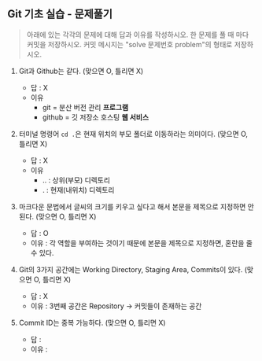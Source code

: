 ## Git 기초 실습 - 문제풀기

> 아래에 있는 각각의 문제에 대해 답과 이유를 작성하시오.
> 한 문제를 풀 때 마다 커밋을 저장하시오. 커밋 메시지는 "solve 문제번호 problem"의 형태로 저장하시오.



1. Git과 Github는 같다. (맞으면 O, 틀리면 X)

   - 답 : X
   - 이유
     - git = 분산 버전 관리 **프로그램**
     - github = 깃 저장소 호스팅 **웹 서비스**

   

2. 터미널 명령어 `cd .`은 현재 위치의 부모 폴더로 이동하라는 의미이다. (맞으면 O, 틀리면 X)

   - 답 : X
   - 이유
     - .. : 상위(부모) 디렉토리
     - . : 현재(내위치) 디렉토리



3. 마크다운 문법에서 글씨의 크기를 키우고 싶다고 해서 본문을 제목으로 지정하면 안된다. (맞으면 O, 틀리면 X)
   - 답 : O
   - 이유 : 각 역할을 부여하는 것이기 때문에 본문을 제목으로 지정하면, 혼란을 줄 수 있다.


4. Git의 3가지 공간에는 Working Directory, Staging Area, Commits이 있다. (맞으면 O, 틀리면 X)
   - 답 : X
   - 이유 : 3번째 공간은 Repository -> 커밋들이 존재하는 공간



5. Commit ID는 중복 가능하다. (맞으면 O, 틀리면 X)
   - 답 :
   - 이유 :
